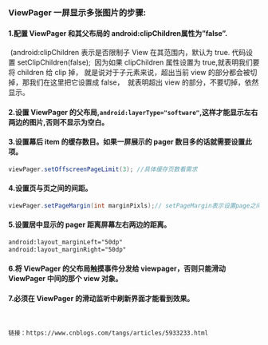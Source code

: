 ### ViewPager 一屏显示多张图片的步骤:

#### 1.配置 ViewPager 和其父布局的 android:clipChildren属性为”false”.

​            (android:clipChildren 表示是否限制子 View 在其范围内，默认为 true. 代码设置 setClipChildren(false);
​            因为如果 clipChildren 属性设置为 true,就表明我们要将 children 给 clip 掉，
​            就是说对于子元素来说，超出当前 view 的部分都会被切掉，那我们在这里把它设置成 false，
​            就表明超出 view 的部分，不要切掉，依然显示。

#### 2.设置 ViewPager 的父布局,`android:layerType="software"`,这样才能显示左右两边的图片,否则不显示为空白。

#### 3.设置幕后 item 的缓存数目。如果一屏展示的 pager 数目多的话就需要设置此项。

```java
viewPager.setOffscreenPageLimit(3); //具体缓存页数看需求
```

#### 4.设置页与页之间的间距。

```java
viewPager.setPageMargin(int marginPixls);// setPageMargin表示设置page之间的间距
```

#### 5.设置居中显示的 pager 距离屏幕左右两边的距离。

```xml
android:layout_marginLeft="50dp"
android:layout_marginRight="50dp"
```

#### 6.将 ViewPager 的父布局触摸事件分发给 viewpager，否则只能滑动 ViewPager 中间的那个 view 对象。

#### 7.必须在 ViewPager 的滑动监听中刷新界面才能看到效果。


​		

	链接：https://www.cnblogs.com/tangs/articles/5933233.html